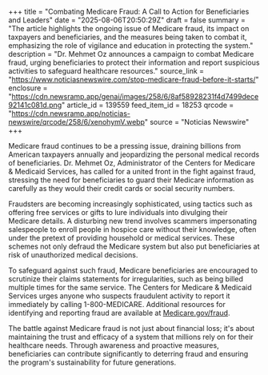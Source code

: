+++
title = "Combating Medicare Fraud: A Call to Action for Beneficiaries and Leaders"
date = "2025-08-06T20:50:29Z"
draft = false
summary = "The article highlights the ongoing issue of Medicare fraud, its impact on taxpayers and beneficiaries, and the measures being taken to combat it, emphasizing the role of vigilance and education in protecting the system."
description = "Dr. Mehmet Oz announces a campaign to combat Medicare fraud, urging beneficiaries to protect their information and report suspicious activities to safeguard healthcare resources."
source_link = "https://www.noticiasnewswire.com/stop-medicare-fraud-before-it-starts/"
enclosure = "https://cdn.newsramp.app/genai/images/258/6/8af58928231f4d7499dece92141c081d.png"
article_id = 139559
feed_item_id = 18253
qrcode = "https://cdn.newsramp.app/noticias-newswire/qrcode/258/6/xenohymV.webp"
source = "Noticias Newswire"
+++

<p>Medicare fraud continues to be a pressing issue, draining billions from American taxpayers annually and jeopardizing the personal medical records of beneficiaries. Dr. Mehmet Oz, Administrator of the Centers for Medicare & Medicaid Services, has called for a united front in the fight against fraud, stressing the need for beneficiaries to guard their Medicare information as carefully as they would their credit cards or social security numbers.</p><p>Fraudsters are becoming increasingly sophisticated, using tactics such as offering free services or gifts to lure individuals into divulging their Medicare details. A disturbing new trend involves scammers impersonating salespeople to enroll people in hospice care without their knowledge, often under the pretext of providing household or medical services. These schemes not only defraud the Medicare system but also put beneficiaries at risk of unauthorized medical decisions.</p><p>To safeguard against such fraud, Medicare beneficiaries are encouraged to scrutinize their claims statements for irregularities, such as being billed multiple times for the same service. The Centers for Medicare & Medicaid Services urges anyone who suspects fraudulent activity to report it immediately by calling 1-800-MEDICARE. Additional resources for identifying and reporting fraud are available at <a href="https://Medicare.gov/fraud" rel="nofollow" target="_blank">Medicare.gov/fraud</a>.</p><p>The battle against Medicare fraud is not just about financial loss; it's about maintaining the trust and efficacy of a system that millions rely on for their healthcare needs. Through awareness and proactive measures, beneficiaries can contribute significantly to deterring fraud and ensuring the program's sustainability for future generations.</p>